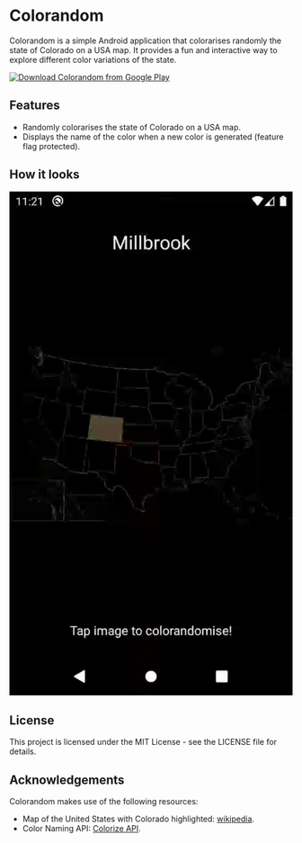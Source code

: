 # Colorandom

Colorandom is a simple Android application that colorarises randomly the state of Colorado on a USA map. It provides a fun and interactive way to explore different color variations of the state.

[![Download Colorandom from Google Play](https://play.google.com/intl/en_us/badges/images/generic/en_badge_web_generic.png)](https://play.google.com/store/apps/details?id=net.linakis.colorandom)

## Features

- Randomly colorarises the state of Colorado on a USA map.
- Displays the name of the color when a new color is generated (feature flag protected).

## How it looks
![Colorandom Demo](assets/colorandom.gif)

## License
This project is licensed under the MIT License - see the LICENSE file for details.

## Acknowledgements

Colorandom makes use of the following resources:

- Map of the United States with Colorado highlighted: [wikipedia](https://en.wikipedia.org/wiki/Colorado).
- Color Naming API: [Colorize API](https://colorizeapi.com/).